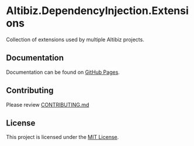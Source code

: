 # Altibiz.DependencyInjection.Extensions

Collection of extensions used by multiple Altibiz projects.

## Documentation

Documentation can be found on
[GitHub Pages](https://altibiz.github.io/extensions-dependency-injection/).

## Contributing

Please review
[CONTRIBUTING.md](https://github.com/altibiz/extensions-dependency-injection/blob/main/CONTRIBUTING.md)

## License

This project is licensed under the
[MIT License](https://github.com/altibiz/extensions-dependency-injection/blob/main/LICENSE.md).
